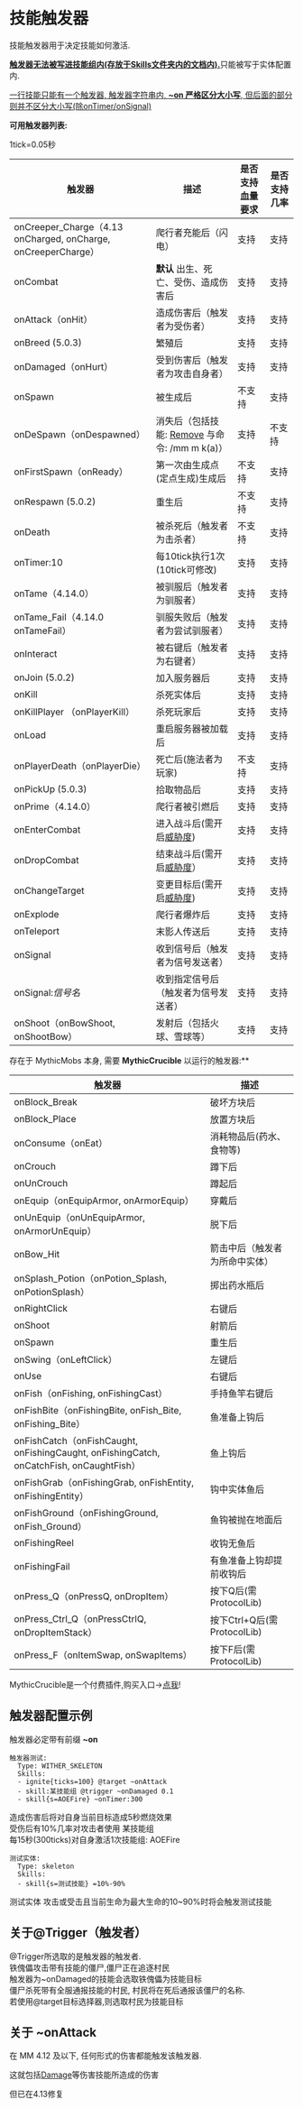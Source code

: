 技能触发器
==============

技能触发器用于决定技能如何激活.

<u>**触发器无法被写进技能组内(存放于Skills文件夹内的文档内).**</u>只能被写于实体配置内.  

<u>一行技能只能有一个触发器, 触发器字符串内, **~on 严格区分大小写**, 但后面的部分则并不区分大小写(除onTimer/onSignal)</u>

**可用触发器列表:**

1tick=0.05秒

| 触发器                | 描述                                     | 是否支持血量要求 | 是否支持几率 |
|-----------------------|------------------------------------------|------------------|--------------|
| onCreeper_Charge（4.13 onCharged, onCharge, onCreeperCharge）              | 爬行者充能后（闪电）                               | 支持             | 支持         |
| onCombat              | **默认** 出生、死亡、受伤、造成伤害后    | 支持             | 支持         |
| onAttack（onHit）              | 造成伤害后（触发者为受伤者）                               | 支持             | 支持         |
| onBreed (5.0.3) | 繁殖后 | 支持 | 支持 |
| onDamaged（onHurt）            | 受到伤害后（触发者为攻击自身者）                               | 支持             | 支持         |
| onSpawn               | 被生成后                                   | 不支持           | 支持         |
| onDeSpawn（onDespawned）             | 消失后（包括技能: [Remove](/技能/列表/remove) 与命令: /mm m k(a)）                                   | 支持             | 不支持       |
| onFirstSpawn（onReady）          | 第一次由生成点(定点生成)生成后           | 不支持           | 支持         |
| onRespawn (5.0.2) | 重生后 | 不支持 | 支持 |
| onDeath               | 被杀死后（触发者为击杀者）                                   | 不支持           | 支持         |
| onTimer:10            | 每10tick执行1次(10tick可修改)                | 支持             | 支持         |
| onTame（4.14.0）               | 被驯服后（触发者为驯服者）                      | 支持             | 支持         |
| onTame_Fail（4.14.0 onTameFail）               | 驯服失败后（触发者为尝试驯服者）                      | 支持             | 支持         |
| onInteract            | 被右键后（触发者为右键者）                                 | 支持             | 支持         |
| onJoin (5.0.2) | 加入服务器后 | 支持 | 支持 |
| onKill                | 杀死实体后                               | 支持             | 支持         |
| onKillPlayer （onPlayerKill）         | 杀死玩家后                               | 支持             | 支持         |
| onLoad               | 重启服务器被加载后                      | 支持             | 支持         |
| onPlayerDeath（onPlayerDie）         | 死亡后(施法者为玩家)                     | 不支持           | 支持         |
| onPickUp (5.0.3) | 拾取物品后 | 支持 | 支持 |
| onPrime（4.14.0）               | 爬行者被引燃后                      | 支持             | 支持         |
| onEnterCombat         | 进入战斗后(需开启[威胁度](/实体/威胁度)) | 支持             | 支持         |
| onDropCombat          | 结束战斗后(需开启[威胁度](/实体/威胁度)）  | 支持             | 支持         |
| onChangeTarget        | 变更目标后(需开启[威胁度](/实体/威胁度)) | 支持             | 支持         |
| onExplode             | 爬行者爆炸后                                   | 支持             | 支持         |
| onTeleport            | 末影人传送后                                   | 支持             | 支持         |
| onSignal              | 收到信号后（触发者为信号发送者）                               | 支持             | 支持         |
| onSignal:*信号名*     | 收到指定信号后（触发者为信号发送者）                           | 支持             | 支持         |
| onShoot（onBowShoot, onShootBow）               | 发射后（包括火球、雪球等）               | 支持             | 支持         |

存在于 MythicMobs 本身, 需要 **MythicCrucible** 以运行的触发器:**

| 触发器                | 描述                        |
|-----------------------|-----------------------------|
| onBlock_Break          | 破坏方块后                  |
| onBlock_Place          | 放置方块后                  |
| onConsume（onEat）             | 消耗物品后(药水、食物等)    |
| onCrouch              | 蹲下后                      |
| onUnCrouch            | 蹲起后                      |
| onEquip（onEquipArmor, onArmorEquip）               | 穿戴后                      |
| onUnEquip（onUnEquipArmor, onArmorUnEquip）             | 脱下后                      |
| onBow_Hit              | 箭击中后（触发者为所命中实体）                    |
| onSplash_Potion（onPotion_Splash, onPotionSplash）        | 掷出药水瓶后                |
| onRightClick          | 右键后                      |
| onShoot               | 射箭后                      |
| onSpawn               | 重生后                      |
| onSwing（onLeftClick）               | 左键后                      |
| onUse                 | 右键后             |
| onFish（onFishing, onFishingCast）                | 手持鱼竿右键后              |
| onFishBite（onFishingBite, onFish_Bite, onFishing_Bite）            | 鱼准备上钩后                |
| onFishCatch（onFishCaught, onFishingCaught, onFishingCatch, onCatchFish, onCaughtFish）           | 鱼上钩后                    |
| onFishGrab（onFishingGrab, onFishEntity, onFishingEntity）            | 钩中实体鱼后                |
| onFishGround（onFishingGround, onFish_Ground）          | 鱼钩被抛在地面后            |
| onFishingReel         | 收钩无鱼后                  |
| onFishingFail         | 有鱼准备上钩却提前收钩后    |
| onPress_Q（onPressQ, onDropItem）              | 按下Q后(需ProtocolLib)      |
| onPress_Ctrl_Q（onPressCtrlQ, onDropItemStack）          | 按下Ctrl+Q后(需ProtocolLib) |
| onPress_F（onItemSwap, onSwapItems）              | 按下F后(需ProtocolLib)      |

MythicCrucible是一个付费插件,购买入口->[点我](https://mythiccraft.io/index.php?resources/crucible-create-unbelievable-mythic-items.2/)!

触发器配置示例
--------------

触发器必定带有前缀 **~on**

    触发器测试:
      Type: WITHER_SKELETON
      Skills:
      - ignite{ticks=100} @target ~onAttack
      - skill:某技能组 @trigger ~onDamaged 0.1
      - skill{s=AOEFire} ~onTimer:300

造成伤害后将对自身当前目标造成5秒燃烧效果  
受伤后有10%几率对攻击者使用 某技能组  
每15秒(300ticks)对自身激活1次技能组: AOEFire

<!-- -->

    测试实体:
      Type: skeleton
      Skills:
      - skill{s=测试技能} =10%-90%

测试实体 攻击或受击且当前生命为最大生命的10~90%时将会触发测试技能

关于\@Trigger（触发者）
---------------------

\@Trigger所选取的是触发器的触发者.  
铁傀儡攻击带有技能的僵尸,僵尸正在追逐村民  
触发器为~onDamaged的技能会选取铁傀儡为技能目标  
僵尸杀死带有全服通报技能的村民, 村民将在死后通报该僵尸的名称.  
若使用@target目标选择器,则选取村民为技能目标

关于 ~onAttack
-----

在 MM 4.12 及以下, 任何形式的伤害都能触发该触发器.  

这就包括[Damage](/技能/列表/damage)等伤害技能所造成的伤害

但已在4.13修复